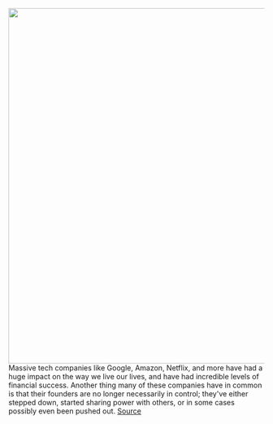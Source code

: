 <img src='https://cdn.vox-cdn.com/thumbor/6Aj5h-nTy5BNsb5RpYcs4_ItWfs=/0x0:2138x1425/1200x800/filters:focal(754x159:1096x501)/cdn.vox-cdn.com/uploads/chorus_image/image/70214190/1193819818.0.jpg' width='700px' /><br/>
Massive tech companies like Google, Amazon, Netflix, and more have had a huge impact on the way we live our lives, and have had incredible levels of financial success. Another thing many of these companies have in common is that their founders are no longer necessarily in control; they've either stepped down, started sharing power with others, or in some cases possibly even been pushed out.
<a href='https://www.theverge.com/2021/12/1/22810769/big-tech-founders-stepping-down-trend-salesforce-tiktok-amazon'> Source <a/>